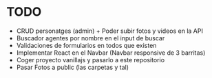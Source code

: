 # TODO

- CRUD personatges (admin) + Poder subir fotos y videos en la API
- Buscador agentes por nombre en el input de buscar
- Validaciones de formularios en todos que existen
- Implementar React en el Navbar (Navbar responsive de 3 barritas)
- Coger proyecto vanillajs y pasarlo a este repositorio
- Pasar Fotos a public (las carpetas y tal)

